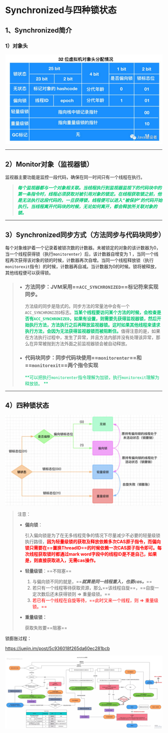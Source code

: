 # Synchronized与四种锁状态



## 1、Synchronized简介

### 1）对象头

![img](../PicSource/640-20200108111040166.jpeg)

------



## 2）Monitor对象（监视器锁）

监视器主要功能是监控一段代码，确保在同一时间只有一个线程在执行。

> <font color='#02C874'>***每个监视器都与一个对象相关联。当线程执行到监视器监视下的代码块中的第一条指令时，线程必须获取对被引用对象的锁定。在线程获取锁之前，他是无法执行这段代码的，一旦获得锁，线程便可以进入“被保护”的代码开始执行。当线程离开代码块的时候，无论如何离开，都会释放所关联对象的锁。***</font>

------

## 3）Synchronized同步方式（方法同步与代码块同步）

每个对象维护着一个记录着被锁次数的计数器。未被锁定的对象的该计数器为0，当一个线程获得锁（执行`monitorenter`）后，该计数器自增变为 1 ，当同一个线程再次获得该对象的锁的时候，计数器再次自增。当同一个线程释放锁（执行`monitorexit`指令）的时候，计数器再自减。当计数器为0的时候。锁将被释放，其他线程便可以获得锁。



> - ### 方法同步：JVM采用==`ACC_SYNCHRONIZED`==标记符来实现同步。
>
>   方法级的同步是隐式的。同步方法的常量池中会有一个`ACC_SYNCHRONIZED`标志。<font color='#02C874'>**当某个线程要访问某个方法的时候，会检查是否有`ACC_SYNCHRONIZED`，如果有设置，则需要先获得监视器锁，然后开始执行方法，方法执行之后再释放监视器锁。这时如果其他线程来请求执行方法，会因为无法获得监视器锁而被阻断住。**</font>值得注意的是，如果在方法执行过程中，发生了异常，并且方法内部并没有处理该异常，那么在异常被抛到方法外面之前监视器锁会被自动释放。
>
> - ### 代码块同步：同步代码块使用==`monitorenter`==和==`monitorexit`==两个指令实现
>
>   <font color='#02C874'>**可以把执行`monitorenter`指令理解为加锁，执行`monitorexit`理解为释放锁。 **</font>

------



## 4）四种锁状态



![image-20200108131729480](../PicSource/image-20200108131729480.png)

> 注意：
>
> - **偏向锁**：
>
>   引入偏向锁是为了在无多线程竞争的情况下尽量减少不必要的轻量级锁执行路径，**<font color='red'>因为轻量级锁的获取及释放依赖多次CAS原子指令，而偏向锁只需要在==置换ThreadID==的时候依赖一次CAS原子指令即可。每次线程获取锁时都通过mark word字段中的线程ID是不是自己，如果是，则直接获取进入，无需cas操作。</font>**
>
> - **轻量级锁**：==不阻塞==
>
>   1. 与偏向锁不同的就是，==***就算是同一线程重入，也要cas。***==
>   2. 若只有一个线程等待获取资源，那么==该线程自旋==，==自旋一定次数后还未获得锁则 &rArr; 重量级锁。==
>   3. <font color='red'>若已有一个线程在自旋等待，==此时又来一个线程，则 &rArr; 重量级锁。==</font>
> - **重量级锁：**
>
>   获取失败要==阻塞==

锁膨胀过程：

https://juejin.im/post/5c936018f265da60ec281bcb

![img](../PicSource/e0e01e43gy1g1cozajzz3j22zf1e7u0x.jpg)